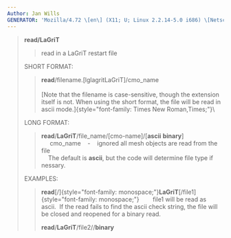 ```yaml
---
Author: Jan Wills
GENERATOR: 'Mozilla/4.72 \[en\] (X11; U; Linux 2.2.14-5.0 i686) \[Netscape\]'
---
```


> **read/LaGriT**
>
> > read in a LaGriT restart file
>
> SHORT FORMAT:
>
> > **read**/filename.\[lglagritLaGriT\]/cmo\_name\
> > \
> > [Note that the filename is case-sensitive, though the extension
> > itself is not. When using the short format, the file will be read in
> > ascii mode.]{style="font-family: Times New Roman,Times;"}\
>
> LONG FORMAT:
>
> > **read**/**LaGriT**/file\_name/\[cmo-name\]/\[**ascii**
> > **binary**\]\
> >      cmo\_name    -    ignored all mesh objects are read from the
> > file\
> >     The default is **ascii**, but the code will determine file type
> > if nessary.
>
> EXAMPLES:
>
> > **read**[/]{style="font-family: monospace;"}**LaGriT**[/file1]{style="font-family: monospace;"}       
> > file1 will be read as ascii.  If the read fails to find the ascii
> > check string, the file will be closed and reopened for a binary
> > read.
> >
> > **read**/**LaGriT**/file2//**binary**
